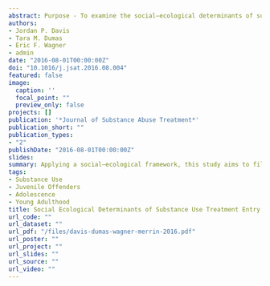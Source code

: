 ```yaml
---
abstract: Purpose - To examine the social–ecological determinants of substance use treatment entry among serious juvenile offenders over a 7 year period. Using the social–ecological framework, relevant predictors of substance use from the literature were used to assess risk (and protective) factors at the individual, parental, peer, and neighborhood level. Method - Serious juvenile offenders (N = 1354, Mage_baseline = 16.0 years, SD = 1.14) were prospectively followed over 7 years (M_age_Conclusion = 23.0 years,SD = 1.15). Cox regression with time invariant and time varying predictors was used to predict time to first substance use treatment entry. Results - Results for each dimension, separately, varied slightly from the full model. In the full model peer delinquency, peer arrests, post-traumatic stress disorder (PTSD), impulse control, temperament, and emotional regulation remained salient risk (and protective) factors for treatment entry. Conclusion - Associating with more deviant peers and having more of your peers arrested over the 7 year study period was associated with substantial increase in time to treatment entry. Furthermore, one of the strongest risk factors for treatment entry was a PTSD diagnosis. Treatment implications are discussed regarding peer affiliation and PTSD symptomology as well as potential neurological and biological contributors to increased risk for treatment entry.
authors:
- Jordan P. Davis
- Tara M. Dumas
- Eric F. Wagner
- admin
date: "2016-08-01T00:00:00Z"
doi: "10.1016/j.jsat.2016.08.004"
featured: false
image:
  caption: ''
  focal_point: ""
  preview_only: false
projects: []
publication: '*Journal of Substance Abuse Treatment*'
publication_short: ""
publication_types:
- "2"
publishDate: "2016-08-01T00:00:00Z"
slides:
summary: Applying a social–ecological framework, this study aims to fill a gap in the literature by investigating factors in various domains (individual, familial, peer, and neighborhood) separately and simultaneously to determine risk and protective factors for treatment entry among serious juvenile offenders over the course of 7 years.
tags:
- Substance Use
- Juvenile Offenders
- Adolescence
- Young Adulthood
title: Social Ecological Determinants of Substance Use Treatment Entry Among Serious Juvenile Offenders From Adolescence Through Emering Adulthood
url_code: ""
url_dataset: ""
url_pdf: "/files/davis-dumas-wagner-merrin-2016.pdf"
url_poster: ""
url_project: ""
url_slides: ""
url_source: ""
url_video: ""
---
```

